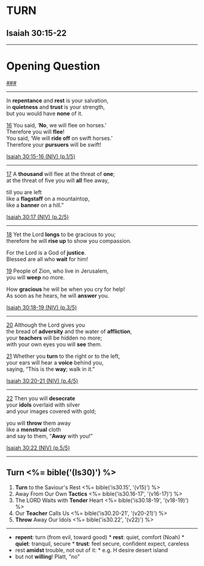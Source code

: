 <!-- .slide: <%= bg("unsplash-Jztmx9yqjBw-stars.jpg") %> -->
# TURN
## Isaiah 30:15-22

---
<!-- .slide: data-background="white" -->
# Opening **Question**

[###](#/outline "secret")

---
In **repentance** and **rest** is your salvation, <br/>
in **quietness** and **trust** is your strength, <br/>
but you would have **none** of it.

[16](# "ref")
You said, ‘**No**, we will flee on horses.’ <br/>
Therefore you will **flee**! <br/>
You said, ‘We will **ride off** on swift horses.’ <br/>
Therefore your **pursuers** will be swift!

[Isaiah 30:15-16 (NIV) (p.1/5)](# "ref")

---
[17](# "ref")
A **thousand** will flee at the threat of **one**; <br/>
at the threat of five you will **all** flee away,

till you are left <br/>
like a **flagstaff** on a mountaintop, <br/>
like a **banner** on a hill.”

[Isaiah 30:17 (NIV) (p.2/5)](# "ref")

---
[18](# "ref")
Yet the Lord **longs** to be gracious to you; <br/>
therefore he will **rise up** to show you compassion.

For the Lord is a God of **justice**. <br/>
Blessed are all who **wait** for him!

[19](# "ref")
People of Zion, who live in Jerusalem, <br/>
you will **weep** no more.

How **gracious** he will be when you cry for help! <br/>
As soon as he hears, he will **answer** you.

[Isaiah 30:18-19 (NIV) (p.3/5)](# "ref")

---
[20](# "ref")
Although the Lord gives you  <br/>
the bread of **adversity** and the water of **affliction**, <br/>
your **teachers** will be hidden no more; <br/>
with your own eyes you will **see** them.

[21](# "ref")
Whether you **turn** to the right or to the left, <br/>
your ears will hear a **voice** behind you, <br/>
saying, “This is the **way**; walk in it.”

[Isaiah 30:20-21 (NIV) (p.4/5)](# "ref")

---
[22](# "ref")
Then you will **desecrate**  <br/>
your **idols** overlaid with silver  <br/>
and your images covered with gold;

you will **throw** them away  <br/>
like a **menstrual** cloth  <br/>
and say to them, “**Away** with you!”

[Isaiah 30:22 (NIV) (p.5/5)](# "ref")

---
<!-- .slide: <%= bg("unsplash-Jztmx9yqjBw-stars.jpg") %> id="outline" -->
## Turn <%= bible('(Is30)') %>
1. **Turn** to the Saviour's Rest <%= bible('is30.15', '(v15)') %>
1. Away From Our Own **Tactics** <%= bible('is30.16-17', '(v16-17)') %>
1. The LORD Waits with **Tender** Heart <%= bible('is30.18-19', '(v18-19)') %>
1. Our **Teacher** Calls Us <%= bible('is30.20-21', '(v20-21)') %>
1. **Throw** Away Our Idols <%= bible('is30.22', '(v22)') %>

---

>>>
* **repent**: turn (from evil, toward good)
        * **rest**: quiet, comfort (Noah)
        * **quiet**: tranquil, secure
        * **trust**: feel secure, confident expect, careless
* rest **amidst** trouble, not out of it:
        * e.g. H desire desert island
* but not **willing**!  Platt, "no"

